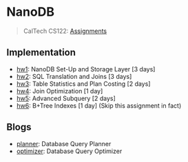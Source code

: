 # NanoDB

> CalTech CS122: [Assignments](http://courses.cms.caltech.edu/cs122/assignments/)

## Implementation

* [hw1](./doc/lab1.md): NanoDB Set-Up and Storage Layer [3 days]
* [hw2](./doc/lab2.md): SQL Translation and Joins [3 days]
* [hw3](./doc/lab3.md): Table Statistics and Plan Costing [2 days]
* [hw4](./doc/lab4.md): Join Optimization [1 day]
* [hw5](./doc/lab5.md): Advanced Subquery [2 days]
* [hw6](./doc/lab6.md): B+Tree Indexes [1 day]  (Skip this assignment in fact\)

## Blogs

* [planner](https://telegra.ph/planner-11-28): Database Query Planner
* [optimizer](https://telegra.ph/optimizer-11-30): Database Query Optimizer

